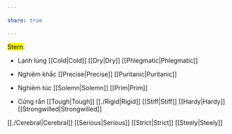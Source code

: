 ---  
share: true  
---  
<mark class="hltr-blue-sky">Stern</mark>:  
- Lạnh lùng [[Cold|Cold]] [[Dry|Dry]] [[Phlegmatic|Phlegmatic]]  
- Nghiêm khắc [[Precise|Precise]] [[Puritanic|Puritanic]]  
- Nghiêm túc [[Solemn|Solemn]] [[Prim|Prim]]  
- Cứng rắn [[Tough|Tough]] [[./Rigid|Rigid]] [[Stiff|Stiff]] [[Hardy|Hardy]] [[Strongwilled|Strongwilled]]  
[[./Cerebral|Cerebral]] [[Serious|Serious]] [[Strict|Strict]] [[Steely|Steely]]